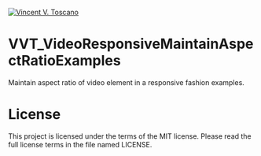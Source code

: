 [![Vincent V. Toscano](http://vflux.biz/assets/imgs/global/VincentVToscanoTM2015_300x300.png)](http://vflux.biz)

# VVT_VideoResponsiveMaintainAspectRatioExamples
Maintain aspect ratio of video element in a responsive fashion examples.

# License  
This project is licensed under the terms of the MIT license. Please read the full license terms in the file named LICENSE.